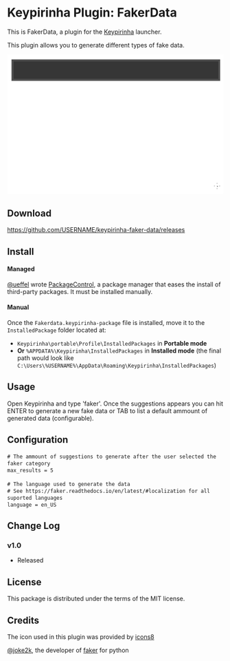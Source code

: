 # Keypirinha Plugin: FakerData
This is FakerData, a plugin for the
[Keypirinha](http://keypirinha.com) launcher.

This plugin allows you to generate different types of fake data.

![Demo](usage.gif)

## Download
https://github.com/USERNAME/keypirinha-faker-data/releases


## Install
#### Managed

[@ueffel](https://github.com/ueffel) wrote [PackageControl](https://github.com/ueffel/Keypirinha-PackageControl), a package manager that eases the install of third-party packages.
It must be installed manually.

#### Manual
Once the `Fakerdata.keypirinha-package` file is installed,
move it to the `InstalledPackage` folder located at:

* `Keypirinha\portable\Profile\InstalledPackages` in **Portable mode**
* **Or** `%APPDATA%\Keypirinha\InstalledPackages` in **Installed mode** (the
  final path would look like
  `C:\Users\%USERNAME%\AppData\Roaming\Keypirinha\InstalledPackages`)


## Usage
Open Keypirinha and type 'faker'. Once the suggestions appears you can hit ENTER to generate a new fake data or TAB to list a default ammount of generated data (configurable).

## Configuration

```
# The ammount of suggestions to generate after the user selected the faker category
max_results = 5

# The language used to generate the data
# See https://faker.readthedocs.io/en/latest/#localization for all suported languages
language = en_US
```


## Change Log
### v1.0
* Released

## License
This package is distributed under the terms of the MIT license.


## Credits
The icon used in this plugin was provided by [icons8](https://icons8.com)

[@joke2k](https://github.com/joke2k), the developer of [faker](https://github.com/joke2k/faker) for python